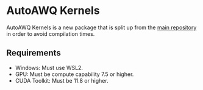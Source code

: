 # AutoAWQ Kernels

AutoAWQ Kernels is a new package that is split up from the [main repository](https://github.com/casper-hansen/AutoAWQ) in order to avoid compilation times.

## Requirements

- Windows: Must use WSL2.
- GPU: Must be compute capability 7.5 or higher.
- CUDA Toolkit: Must be 11.8 or higher.